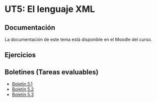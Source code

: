# UT5: El lenguaje XML

## Documentación

La documentación de este tema está disponible en el Moodle del curso.


## Ejercicios


## Boletines (Tareas evaluables)

- [Boletín 5.1](https://docs.google.com/document/d/1JpCPMM3ixhIi62ev10VMj3blDJkcpsXH5XSTqwazo8Q/edit?usp=sharing)
- [Boletín 5.2](./TE/TE_5.2.ipynb)
- [Boletín 5.3](./TE/TE_5.3.ipynb)

 
